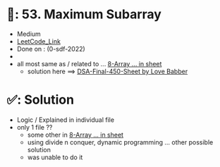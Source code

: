 # 📄: 53. Maximum Subarray

- Medium
- [LeetCode_Link](https://leetcode.com/problems/maximum-subarray/)
- Done on : (0-sdf-2022)
-
- all most same as / related to ... [8-Array ... in sheet](https://docs.google.com/spreadsheets/d/1-tJhKLvCRnb4KHBgQsDFLWERWeFerVZQaVP1v12COuQ/edit)
  - solution here ==> [DSA-Final-450-Sheet by Love Babber](https://github.com/withrvr/DSA-Final-450-Sheet)


# ✅: Solution

- Logic / Explained in individual file
- only 1 file ??
  - some other in [8-Array ... in sheet](https://docs.google.com/spreadsheets/d/1-tJhKLvCRnb4KHBgQsDFLWERWeFerVZQaVP1v12COuQ/edit)
  - using divide n conquer, dynamic programming ... other possible solution
  - was unable to do it
